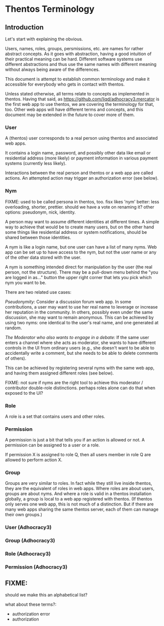 # Thentos Terminology

## Introduction

Let's start with explaining the obvious.

Users, names, roles, groups, persmissions, etc. are names for rather
abstract concepts.  As it goes with abstraction, having a good
intuition of their practical meaning can be hard.  Different software
systems use different abstractions and thus use the same names with
different meaning without always being aware of the differences.

This document is attempt to establish common terminology and make it
accessible for everybody who gets in contact with thentos.

Unless stated otherwise, all terms relate to concepts as implemented
in thentos.  Having that said, as
https://github.com/liqd/adhocracy3.mercator is the first web app to
use thentos, we are covering the terminology for that, too.  Other web
apps will have different terms and concepts, and this document may be
extended in the future to cover more of them.


### User

A (thentos) user corresponds to a real person using thentos and
associated web apps.

It contains a login name, password, and possibly other data like email
or residential address (more likely) or payment information in various
payment systems (currently less likely).

Interactions between the real person and thentos or a web app are
called actions.  An attempted action may trigger an authorization
error (see below).


### Nym

FIXME: used to be called persona in thentos, too.  fisx likes 'nym'
better: less overloading, shorter, prettier.  should we have a vote on
renaming it?  other options: pseudonym, nick, identity.

A person may want to assume different identities at different times.
A simple way to achieve that would be to create many users, but on the
other hand some things like residential address or system
notifications, should be shared between those identities.

A nym is like a login name, but one user can have a list of many nyms.
Web app can be set up to have access to the nym, but not the user name
or any of the other data stored with the user.

A nym is something intended direct for manipulation by the user (the
real person, not the structure).  There may be a pull-down menu behind
the "you are logged in as..." button the upper right corner that lets
you pick which nym you want to be.

There are two related use cases:

*Pseudonymity:* Consider a discussion forum web app.  In some
contributions, a user may want to use her real name to leverage or
increase her reputation in the community.  In others, possibly even
under the same discussion, she may want to remain anonymous.  This can
be achieved by using two nyms: one identical to the user's real name,
and one generated at random.

*The Moderator who also wants to engage in a debate:* If the same user
enters a channel where she acts as moderator, she wants to have
different controls in the UI from ordinary users (e.g., she doesn't
want to be able to accidentally write a comment, but she needs to be
able to delete comments of others).

This can be achieved by registering several nyms with the same web
app, and having them assigned different roles (see below).

FIXME: not sure if nyms are the right tool to achieve this moderator /
contributor double-role distinctions.  perhaps roles alone can do that
when exposed to the UI?


### Role

A role is a set that contains users and other roles.


### Permission

A permission is just a bit that tells you if an action is allowed or
not.  A permission can be assigned to a user or a role.

If permission X is assigned to role Q, then all users member in role Q
are allowed to perform action X.


### Group

Groups are very similar to roles.  In fact while they still live
inside thentos, they are the equivalent of roles in web apps.  Where
roles are about users, groups are about nyms.  And where a role is
valid in a thentos installation globally, a group is local to a web
app registered with thentos.  (If thentos only serves one web app,
this is not much of a distinction.  But if there are many web apps
sharing the same thentos server, each of them can manage their own
groups.)


### User (Adhocracy3)


### Group (Adhocracy3)


### Role (Adhocracy3)


### Permission (Adhocracy3)



## FIXME:

should we make this an alphabetical list?

what about these terms?:

- authorization error
- authorization
